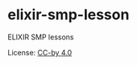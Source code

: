 # elixir-smp-lesson
ELIXIR SMP lessons

License: [CC-by 4.0](https://creativecommons.org/licenses/by/4.0/)
